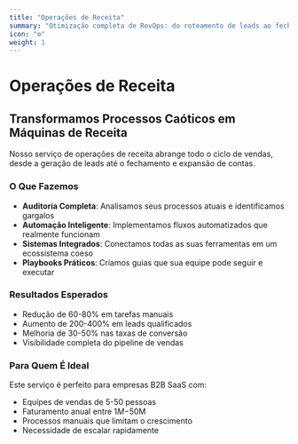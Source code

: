 ```yaml
---
title: "Operações de Receita"
summary: "Otimização completa de RevOps: do roteamento de leads ao fechamento de negócios, construímos sistemas que escalam."
icon: "⚙️"
weight: 1
---
```


# Operações de Receita

## Transformamos Processos Caóticos em Máquinas de Receita

Nosso serviço de operações de receita abrange todo o ciclo de vendas, desde a geração de leads até o fechamento e expansão de contas.

### O Que Fazemos

- **Auditoria Completa**: Analisamos seus processos atuais e identificamos gargalos
- **Automação Inteligente**: Implementamos fluxos automatizados que realmente funcionam
- **Sistemas Integrados**: Conectamos todas as suas ferramentas em um ecossistema coeso
- **Playbooks Práticos**: Criamos guias que sua equipe pode seguir e executar

### Resultados Esperados

- Redução de 60-80% em tarefas manuais
- Aumento de 200-400% em leads qualificados
- Melhoria de 30-50% nas taxas de conversão
- Visibilidade completa do pipeline de vendas

### Para Quem É Ideal

Este serviço é perfeito para empresas B2B SaaS com:
- Equipes de vendas de 5-50 pessoas
- Faturamento anual entre $1M-$50M
- Processos manuais que limitam o crescimento
- Necessidade de escalar rapidamente

